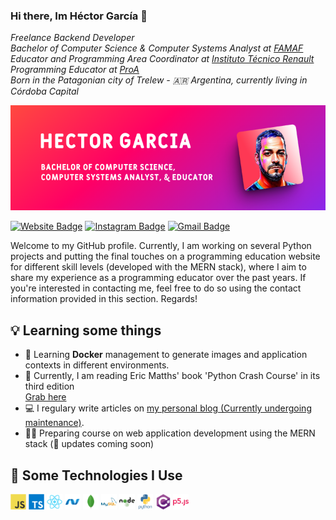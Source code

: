 ### Hi there, Im Héctor García 👋

<p><em>Freelance Backend Developer<br>Bachelor of Computer Science & Computer Systems Analyst at <a href="https://www.famaf.unc.edu.ar/">FAMAF</a></br>Educator and Programming Area Coordinator at <a href="https://itr.edu.ar/">Instituto Técnico Renault</a><br>Programming Educator at <a href="#">ProA</a><br>Born in the Patagonian city of Trelew - 🇦🇷 Argentina, currently living in Córdoba Capital</em></p>

<img src="https://github.com/hectorgarciatw/hectorgarciatw/blob/main/git_banner.png?raw=true" alt="">

<!--[![Linkedin Badge](https://img.shields.io/badge/-jlim-blue?style=flat&logo=Linkedin&logoColor=white&link=)](https://) -->
[![Website Badge](https://img.shields.io/badge/-hectorgarcial.vercel.app-47CCCC?style=flat&logo=Google-Chrome&logoColor=white&link=https://hectorgarcia.vercel.app)](https://hectorgarcia.vercel.app)
[![Instagram Badge](https://img.shields.io/badge/-@__hectortapa.garcia-purple?style=flat&logo=instagram&logoColor=white&link=https://instagram.com/_hectortapa.garcia/)](https://instagram.com/_hectortapa.garcia)
[![Gmail Badge](https://img.shields.io/badge/-dreamallica-c14438?style=flat&logo=Gmail&logoColor=white&link=mailto:dreamallica@gmail.com)](mailto:dreamallica@gmail.com)

Welcome to my GitHub profile. Currently, I am working on several Python projects and putting the final touches on a programming education website for different skill levels (developed with the MERN stack), where I aim to share my experience as a programming educator over the past years. If you're interested in contacting me, feel free to do so using the contact information provided in this section. Regards!

<h2>💡 Learning some things</h2>
<ul>
<li>🌱 Learning <strong>Docker</strong> management to generate images and application contexts in different environments.</li>
<li>📖 Currently, I am reading Eric Matths' book 'Python Crash Course' in its third edition</li> <a href="https://www.amazon.es/Python-Crash-Course-Eric-Matthes/dp/1593279280">Grab here</a>
<li>💻 I regulary write articles on <a href="#">my personal blog (Currently undergoing maintenance)</a>.</li>
<li>🧑‍💻️ Preparing course on web application development using the MERN stack (👀 updates coming soon)</li>
</ul>

<h2>🧰 Some Technologies I Use</h2>
<p align="left">
<img src="https://raw.githubusercontent.com/devicons/devicon/master/icons/javascript/javascript-original.svg" alt="javascript" width="25" height="25" />
<img src="https://raw.githubusercontent.com/devicons/devicon/master/icons/typescript/typescript-original.svg" alt="typescript" width="25" height="25" />
<img src="https://raw.githubusercontent.com/devicons/devicon/master/icons/react/react-original.svg" alt="typescript" width="25" height="25" />
<img src="https://raw.githubusercontent.com/devicons/devicon/master/icons/dot-net/dot-net-original.svg" alt=".NET" width="25" height="25" />
<img src="https://raw.githubusercontent.com/devicons/devicon/master/icons/mongodb/mongodb-original.svg" alt="mongodb" width="25" height="25" />
<img src="https://raw.githubusercontent.com/devicons/devicon/master/icons/mysql/mysql-original-wordmark.svg" alt="mysql" width="25" height="25" />
<img src="https://raw.githubusercontent.com/devicons/devicon/master/icons/nodejs/nodejs-original-wordmark.svg" alt="nodejs" width="25" height="25" />
<img src="https://raw.githubusercontent.com/devicons/devicon/master/icons/python/python-original-wordmark.svg" alt="python" width="25" height="25" />
<img src="https://raw.githubusercontent.com/devicons/devicon/master/icons/csharp/csharp-original.svg" alt="python" width="25" height="25" />
<img src="https://raw.githubusercontent.com/devicons/devicon/master/icons/p5js/p5js-original.svg" alt="python" width="25" height="25" />
</p>
